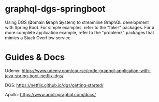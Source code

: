 # graphql-dgs-springboot
Using DGS (**D**omain **G**raph **S**ystem) to streamline GraphQL development with Spring Boot. 
For simple examples, refer to the "faker" packages. For a more complete application example, refer to
the "problemz" packages that mimics a Stack Overflow service.

# Guides & Docs
Udemy: https://www.udemy.com/course/code-graphql-application-with-java-spring-boot-netflix-dgs/

DGS: https://netflix.github.io/dgs/getting-started/

Apollo: https://www.apollographql.com/docs/
